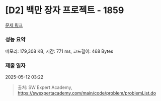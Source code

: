 # [D2] 백만 장자 프로젝트 - 1859 

[문제 링크](https://swexpertacademy.com/main/code/problem/problemDetail.do?contestProbId=AV5LrsUaDxcDFAXc) 

### 성능 요약

메모리: 179,308 KB, 시간: 771 ms, 코드길이: 468 Bytes

### 제출 일자

2025-05-12 03:22



> 출처: SW Expert Academy, https://swexpertacademy.com/main/code/problem/problemList.do